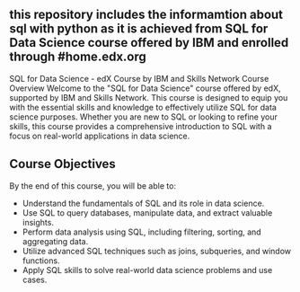 ## this repository includes the informamtion about sql with python as it is achieved from SQL for Data Science course offered by IBM and enrolled through #home.edx.org
SQL for Data Science - edX Course by IBM and Skills Network
Course Overview
Welcome to the "SQL for Data Science" course offered by edX, supported by IBM and Skills Network. This course is designed to equip you with the essential skills and knowledge to effectively utilize SQL for data science purposes. Whether you are new to SQL or looking to refine your skills, this course provides a comprehensive introduction to SQL with a focus on real-world applications in data science.

## Course Objectives
By the end of this course, you will be able to:

- Understand the fundamentals of SQL and its role in data science.
- Use SQL to query databases, manipulate data, and extract valuable insights.
- Perform data analysis using SQL, including filtering, sorting, and aggregating data.
- Utilize advanced SQL techniques such as joins, subqueries, and window functions.
- Apply SQL skills to solve real-world data science problems and use cases.
